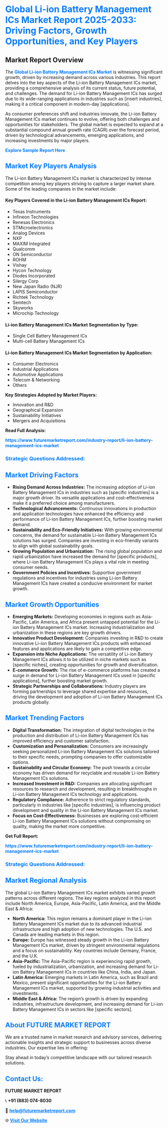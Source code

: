 <h1 style="color: #007BFF;">Global Li-ion Battery Management ICs Market Report 2025-2033: Driving Factors, Growth Opportunities, and Key Players</h1>

<section id="overview">
<h2>Market Report Overview</h2>
<p>The <a href="https://www.futuremarketreport.com/industry-report/li-ion-battery-management-ics-market" style="color: #007BFF; text-decoration: none;"><strong>Global Li-ion Battery Management ICs Market</strong></a> is witnessing significant growth, driven by increasing demand across various industries. This report delves into the key aspects of the Li-ion Battery Management ICs market, providing a comprehensive analysis of its current status, future potential, and challenges. The demand for Li-ion Battery Management ICs has surged due to its wide-ranging applications in industries such as [insert industries], making it a critical component in modern-day [applications].</p>
<p>As consumer preferences shift and industries innovate, the Li-ion Battery Management ICs market continues to evolve, offering both challenges and opportunities for stakeholders. The global market is expected to expand at a substantial compound annual growth rate (CAGR) over the forecast period, driven by technological advancements, emerging applications, and increasing investments by major players.</p>
</section>

<section id="overview">
<p><a href="https://www.futuremarketreport.com/request-sample/reportId=75870" style="color: #007BFF; text-decoration: none;"><strong>Explore Sample Report Here</strong></a></p>
</section>

<section id="key-players">
<h2 style="color: #007BFF;">Market Key Players Analysis</h2>
<p>The Li-ion Battery Management ICs market is characterized by intense competition among key players striving to capture a larger market share. Some of the leading companies in the market include:</p>
<h4>Key Players Covered in the Li-ion Battery Management ICs Report:</h4>
<ul><li>Texas Instruments</li><li>Infineon Technologies</li><li>Renesas Electronics</li><li>STMicroelectronics</li><li>Analog Devices</li><li>NXP</li><li>MAXIM Integrated</li><li>Qualcomm</li><li>ON Semiconductor</li><li>ROHM</li><li>Vishay</li><li>Hycon Technology</li><li>Diodes Incorporated</li><li>Silergy Corp</li><li>New Japan Radio (NJR)</li><li>LAPIS Semiconductor</li><li>Richtek Technology</li><li>Semtech</li><li>Skyworks</li><li>Microchip Technology</li></ul>
<h4>Li-ion Battery Management ICs Market Segmentation by Type:</h4>
<ul><li>Single Cell Battery Management ICs</li><li>Multi-cell Battery Management ICs</li></ul>

<h4>Li-ion Battery Management ICs Market Segmentation by Application:</h4>
<ul><li>Consumer Electronics</li><li>Industrial Applications</li><li>Automotive Applications</li><li>Telecom &amp; Networking</li><li>Others</li></ul>
<p><strong>Key Strategies Adopted by Market Players:</strong></p>
<ul>
<li>Innovation and R&D</li>
<li>Geographical Expansion</li>
<li>Sustainability Initiatives</li>
<li>Mergers and Acquisitions</li>
</ul>
</section>

<section>
<p><strong>Read Full Analysis: </strong></p><a href="https://www.futuremarketreport.com/industry-report/li-ion-battery-management-ics-market" style="color: #007BFF; text-decoration: none;"><strong>https://www.futuremarketreport.com/industry-report/li-ion-battery-management-ics-market</strong></a>
<h3 style="color: #007BFF;">Strategic Questions Addressed:</h3>
</section>

<section id="driving-factors">
<h2 style="color: #007BFF;">Market Driving Factors</h2>
<ul>
<li><strong>Rising Demand Across Industries:</strong> The increasing adoption of Li-ion Battery Management ICs in industries such as [specific industries] is a major growth driver. Its versatile applications and cost-effectiveness make it a preferred choice among manufacturers.</li>
<li><strong>Technological Advancements:</strong> Continuous innovations in production and application technologies have enhanced the efficiency and performance of Li-ion Battery Management ICs, further boosting market demand.</li>
<li><strong>Sustainability and Eco-Friendly Initiatives:</strong> With growing environmental concerns, the demand for sustainable Li-ion Battery Management ICs solutions has surged. Companies are investing in eco-friendly variants to align with global sustainability goals.</li>
<li><strong>Growing Population and Urbanization:</strong> The rising global population and rapid urbanization have increased the demand for [specific products], where Li-ion Battery Management ICs plays a vital role in meeting consumer needs.</li>
<li><strong>Government Policies and Incentives:</strong> Supportive government regulations and incentives for industries using Li-ion Battery Management ICs have created a conducive environment for market growth.</li>
</ul>
</section>

<section id="growth-opportunities">
<h2 style="color: #007BFF;">Market Growth Opportunities</h2>
<ul>
<li><strong>Emerging Markets:</strong> Developing economies in regions such as Asia-Pacific, Latin America, and Africa present untapped potential for the Li-ion Battery Management ICs market. Increasing industrialization and urbanization in these regions are key growth drivers.</li>
<li><strong>Innovative Product Development:</strong> Companies investing in R&D to create innovative Li-ion Battery Management ICs products with enhanced features and applications are likely to gain a competitive edge.</li>
<li><strong>Expansion into Niche Applications:</strong> The versatility of Li-ion Battery Management ICs allows it to be utilized in niche markets such as [specific niches], creating opportunities for growth and diversification.</li>
<li><strong>E-commerce Growth:</strong> The rise of e-commerce platforms has created a surge in demand for Li-ion Battery Management ICs used in [specific applications], further boosting market growth.</li>
<li><strong>Strategic Partnerships and Collaborations:</strong> Industry players are forming partnerships to leverage shared expertise and resources, driving the development and adoption of Li-ion Battery Management ICs products globally.</li>
</ul>
</section>

<section id="trending-factors">
<h2 style="color: #007BFF;">Market Trending Factors</h2>
<ul>
<li><strong>Digital Transformation:</strong> The integration of digital technologies in the production and distribution of Li-ion Battery Management ICs has improved efficiency and customer satisfaction.</li>
<li><strong>Customization and Personalization:</strong> Consumers are increasingly seeking personalized Li-ion Battery Management ICs solutions tailored to their specific needs, prompting companies to offer customizable options.</li>
<li><strong>Sustainability and Circular Economy:</strong> The push towards a circular economy has driven demand for recyclable and reusable Li-ion Battery Management ICs solutions.</li>
<li><strong>Increased Investment in R&D:</strong> Companies are allocating significant resources to research and development, resulting in breakthroughs in Li-ion Battery Management ICs technology and applications.</li>
<li><strong>Regulatory Compliance:</strong> Adherence to strict regulatory standards, particularly in industries like [specific industries], is influencing product development and quality in the Li-ion Battery Management ICs market.</li>
<li><strong>Focus on Cost-Effectiveness:</strong> Businesses are exploring cost-efficient Li-ion Battery Management ICs solutions without compromising on quality, making the market more competitive.</li>
</ul>
</section>

<section>
<p><strong>Get Full Report: </strong></p><a href="https://www.futuremarketreport.com/industry-report/li-ion-battery-management-ics-market" style="color: #007BFF; text-decoration: none;"><strong>https://www.futuremarketreport.com/industry-report/li-ion-battery-management-ics-market</strong></a>
<h3 style="color: #007BFF;">Strategic Questions Addressed:</h3>
</section>


<section id="regional-analysis">
<h2 style="color: #007BFF;">Market Regional Analysis</h2>
<p>The global Li-ion Battery Management ICs market exhibits varied growth patterns across different regions. The key regions analyzed in this report include North America, Europe, Asia-Pacific, Latin America, and the Middle East & Africa:</p>
<ul>
<li><strong>North America:</strong> This region remains a dominant player in the Li-ion Battery Management ICs market due to its advanced industrial infrastructure and high adoption of new technologies. The U.S. and Canada are leading markets in this region.</li>
<li><strong>Europe:</strong> Europe has witnessed steady growth in the Li-ion Battery Management ICs market, driven by stringent environmental regulations and a focus on sustainability. Key countries include Germany, France, and the U.K.</li>
<li><strong>Asia-Pacific:</strong> The Asia-Pacific region is experiencing rapid growth, fueled by industrialization, urbanization, and increasing demand for Li-ion Battery Management ICs in countries like China, India, and Japan.</li>
<li><strong>Latin America:</strong> Emerging markets in Latin America, such as Brazil and Mexico, present significant opportunities for the Li-ion Battery Management ICs market, supported by growing industrial activities and investments.</li>
<li><strong>Middle East & Africa:</strong> The region’s growth is driven by expanding industries, infrastructure development, and increasing demand for Li-ion Battery Management ICs in sectors like [specific sectors].</li>
</ul>
</section>

<footer>
<h2 style="color: #007BFF;">About FUTURE MARKET REPORT</h2>
<p>We are a trusted name in market research and advisory services, delivering actionable insights and strategic support to businesses across diverse industries. Our expertise lies in offering:</p>

<p>Stay ahead in today’s competitive landscape with our tailored research solutions.</p>

<h2 style="color: #007BFF;">Contact Us:</h2>
<p><strong>FUTURE MARKET REPORT</strong></p>
<p>📞 <strong>+91 (883) 074-8030</strong></p>
<p>📧 <strong><a href="mailto:help@futuremarketreport.com" style="color: #007BFF;">help@futuremarketreport.com</a></strong></p>
<p>🌐 <strong><a href="https://www.futuremarketreport.com/" style="color: #007BFF;">Visit Our Website</a></strong></p>
</footer>